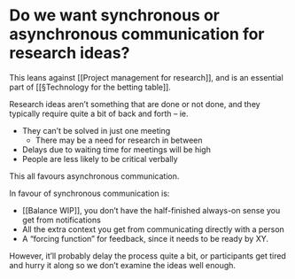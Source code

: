 # Do we want synchronous or asynchronous communication for research ideas?
This leans against [[Project management for research]], and is an essential part of [[§Technology for the betting table]].

Research ideas aren’t something that are done or not done, and they typically require quite a bit of back and forth – ie.
* They can’t be solved in just one meeting
	* There may be a need for research in between
* Delays due to waiting time for meetings will be high
* People are less likely to be critical verbally

This all favours asynchronous communication.

In favour of synchronous communication is:
* [[Balance WIP]], you don’t have the half-finished always-on sense you get from notifications
* All the extra context you get from communicating directly with a person
* A “forcing function” for feedback, since it needs to be ready by XY.

However, it’ll probably delay the process quite a bit, or participants get tired and hurry it along so we don’t examine the ideas well enough.

<!--   -->

<!-- {BearID:7BF81FB0-0C56-4915-AD92-B01D2640E966-19913-0000568FB0924969} -->
